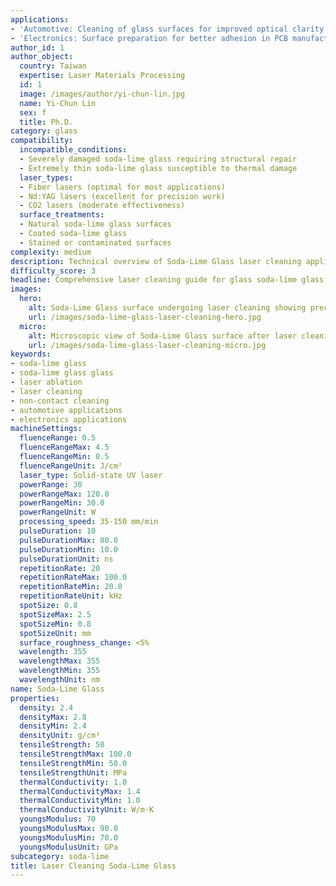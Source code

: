 ```yaml
---
applications:
- 'Automotive: Cleaning of glass surfaces for improved optical clarity'
- 'Electronics: Surface preparation for better adhesion in PCB manufacturing'
author_id: 1
author_object:
  country: Taiwan
  expertise: Laser Materials Processing
  id: 1
  image: /images/author/yi-chun-lin.jpg
  name: Yi-Chun Lin
  sex: f
  title: Ph.D.
category: glass
compatibility:
  incompatible_conditions:
  - Severely damaged soda-lime glass requiring structural repair
  - Extremely thin soda-lime glass susceptible to thermal damage
  laser_types:
  - Fiber lasers (optimal for most applications)
  - Nd:YAG lasers (excellent for precision work)
  - CO2 lasers (moderate effectiveness)
  surface_treatments:
  - Natural soda-lime glass surfaces
  - Coated soda-lime glass
  - Stained or contaminated surfaces
complexity: medium
description: Technical overview of Soda-Lime Glass laser cleaning applications and parameters
difficulty_score: 3
headline: Comprehensive laser cleaning guide for glass soda-lime glass
images:
  hero:
    alt: Soda-Lime Glass surface undergoing laser cleaning showing precise contamination removal
    url: /images/soda-lime-glass-laser-cleaning-hero.jpg
  micro:
    alt: Microscopic view of Soda-Lime Glass surface after laser cleaning showing detailed surface structure
    url: /images/soda-lime-glass-laser-cleaning-micro.jpg
keywords:
- soda-lime glass
- soda-lime glass glass
- laser ablation
- laser cleaning
- non-contact cleaning
- automotive applications
- electronics applications
machineSettings:
  fluenceRange: 0.5
  fluenceRangeMax: 4.5
  fluenceRangeMin: 0.5
  fluenceRangeUnit: J/cm²
  laser_type: Solid-state UV laser
  powerRange: 30
  powerRangeMax: 120.0
  powerRangeMin: 30.0
  powerRangeUnit: W
  processing_speed: 35-150 mm/min
  pulseDuration: 10
  pulseDurationMax: 80.0
  pulseDurationMin: 10.0
  pulseDurationUnit: ns
  repetitionRate: 20
  repetitionRateMax: 100.0
  repetitionRateMin: 20.0
  repetitionRateUnit: kHz
  spotSize: 0.8
  spotSizeMax: 2.5
  spotSizeMin: 0.8
  spotSizeUnit: mm
  surface_roughness_change: <5%
  wavelength: 355
  wavelengthMax: 355
  wavelengthMin: 355
  wavelengthUnit: nm
name: Soda-Lime Glass
properties:
  density: 2.4
  densityMax: 2.8
  densityMin: 2.4
  densityUnit: g/cm³
  tensileStrength: 50
  tensileStrengthMax: 100.0
  tensileStrengthMin: 50.0
  tensileStrengthUnit: MPa
  thermalConductivity: 1.0
  thermalConductivityMax: 1.4
  thermalConductivityMin: 1.0
  thermalConductivityUnit: W/m·K
  youngsModulus: 70
  youngsModulusMax: 90.0
  youngsModulusMin: 70.0
  youngsModulusUnit: GPa
subcategory: soda-lime
title: Laser Cleaning Soda-Lime Glass
---
```

